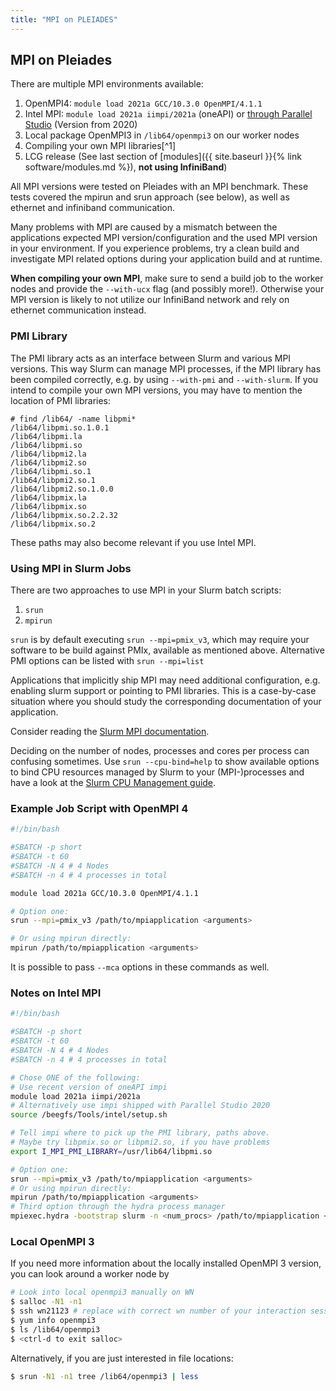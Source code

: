 ```yaml
---
title: "MPI on PLEIADES"
---
```


## MPI on Pleiades
There are multiple MPI environments available:
1. OpenMPI4: `module load 2021a GCC/10.3.0 OpenMPI/4.1.1`
1. Intel MPI: `module load 2021a iimpi/2021a` (oneAPI) or [through Parallel Studio](software/intel) (Version from 2020)
1. Local package OpenMPI3 in `/lib64/openmpi3` on our worker nodes
1. Compiling your own MPI libraries[^1]
1. LCG release (See last section of [modules]({{ site.baseurl }}{% link software/modules.md %}), **not using InfiniBand**)

All MPI versions were tested on Pleiades with an MPI benchmark.
These tests covered the mpirun and srun approach (see below), as well as ethernet and infiniband communication.

Many problems with MPI are caused by a mismatch between the applications expected MPI version/configuration and the used MPI version in your environment.
If you experience problems, try a clean build and investigate MPI related options during your application build and at runtime.

**When compiling your own MPI**, make sure to send a build job to the worker nodes and provide the `--with-ucx` flag (and possibly more!).
Otherwise your MPI version is likely to not utilize our InfiniBand network and rely on ethernet communication instead.

### PMI Library
The PMI library acts as an interface between Slurm and various MPI versions.
This way Slurm can manage MPI processes, if the MPI library has been compiled correctly, e.g. by using `--with-pmi` and `--with-slurm`.
If you intend to compile your own MPI versions, you may have to mention the location of PMI libraries:
```
# find /lib64/ -name libpmi*
/lib64/libpmi.so.1.0.1
/lib64/libpmi.la
/lib64/libpmi.so
/lib64/libpmi2.la
/lib64/libpmi2.so
/lib64/libpmi.so.1
/lib64/libpmi2.so.1
/lib64/libpmi2.so.1.0.0
/lib64/libpmix.la
/lib64/libpmix.so
/lib64/libpmix.so.2.2.32
/lib64/libpmix.so.2
```

These paths may also become relevant if you use Intel MPI.


###  Using MPI in Slurm Jobs
There are two approaches to use MPI in your Slurm batch scripts:
1. `srun`
2. `mpirun`

`srun` is by default executing `srun --mpi=pmix_v3`, which may require your software to be build against PMIx, available as mentioned above.
Alternative PMI options can be listed with `srun --mpi=list`

Applications that implicitly ship MPI may need additional configuration, e.g. enabling slurm support or pointing to PMI libraries.
This is a case-by-case situation where you should study the corresponding documentation of your application.

Consider reading the [Slurm MPI documentation](https://slurm.schedmd.com/mpi_guide.html).

Deciding on the number of nodes, processes and cores per process can confusing sometimes.
Use `srun --cpu-bind=help` to show available options to bind CPU resources managed by Slurm to your (MPI-)processes and have a look at the [Slurm CPU Management guide](https://slurm.schedmd.com/cpu_management.html).


### Example Job Script with OpenMPI 4
```bash
#!/bin/bash

#SBATCH -p short
#SBATCH -t 60
#SBATCH -N 4 # 4 Nodes
#SBATCH -n 4 # 4 processes in total

module load 2021a GCC/10.3.0 OpenMPI/4.1.1

# Option one:
srun --mpi=pmix_v3 /path/to/mpiapplication <arguments>

# Or using mpirun directly:
mpirun /path/to/mpiapplication <arguments>
```

It is possible to pass `--mca` options in these commands as well.


### Notes on Intel MPI
```bash
#!/bin/bash

#SBATCH -p short
#SBATCH -t 60
#SBATCH -N 4 # 4 Nodes
#SBATCH -n 4 # 4 processes in total

# Chose ONE of the following:
# Use recent version of oneAPI impi
module load 2021a iimpi/2021a
# Alternatively use impi shipped with Parallel Studio 2020
source /beegfs/Tools/intel/setup.sh

# Tell impi where to pick up the PMI library, paths above.
# Maybe try libpmix.so or libpmi2.so, if you have problems
export I_MPI_PMI_LIBRARY=/usr/lib64/libpmi.so

# Option one:
srun --mpi=pmix_v3 /path/to/mpiapplication <arguments>
# Or using mpirun directly:
mpirun /path/to/mpiapplication <arguments>
# Third option through the hydra process manager
mpiexec.hydra -bootstrap slurm -n <num_procs> /path/to/mpiapplication <arguments>
```


### Local OpenMPI 3
If you need more information about the locally installed OpenMPI 3 version, you can look around a worker node by
```bash
# Look into local openmpi3 manually on WN
$ salloc -N1 -n1
$ ssh wn21123 # replace with correct wn number of your interaction session
$ yum info openmpi3
$ ls /lib64/openmpi3
$ <ctrl-d to exit salloc>
```

Alternatively, if you are just interested in file locations:
```bash
$ srun -N1 -n1 tree /lib64/openmpi3 | less
```
